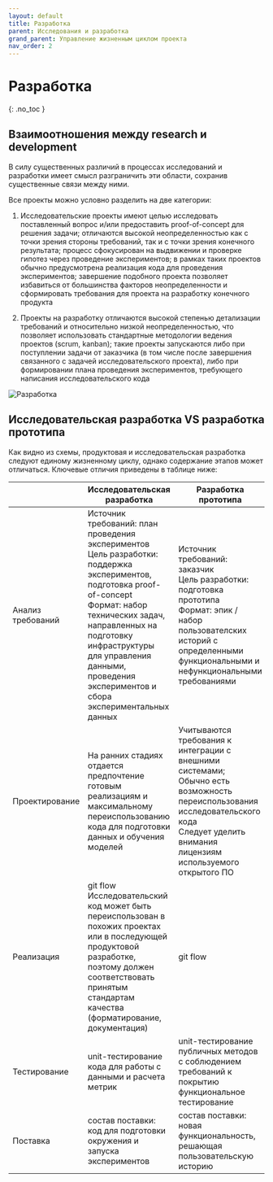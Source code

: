```yaml
---
layout: default
title: Разработка
parent: Исследования и разработка
grand_parent: Управление жизненным циклом проекта
nav_order: 2
---
```


# Разработка
{: .no_toc }

## Взаимоотношения между research и development
В силу существенных различий в процессах исследований и разработки имеет смысл разграничить эти области, сохранив существенные связи между ними.

Все проекты можно условно разделить на две категории:

1. Исследовательские проекты имеют целью исследовать поставленный вопрос и/или предоставить proof-of-concept для решения задачи; отличаются высокой неопределенностью как с точки зрения стороны требований, так и с точки зрения конечного результата; процесс сфокусирован на выдвижении и проверке гипотез через проведение экспериментов; в рамках таких проектов обычно предусмотрена реализация кода для проведения экспериментов; завершение подобного проекта позволяет избавиться от большинства факторов неопределенности и сформировать требования для проекта на разработку конечного продукта

2. Проекты на разработку отличаются высокой степенью детализации требований и относительно низкой неопределенностью, что позволяет использовать стандартные методологии ведения проектов (scrum, kanban); такие проекты запускаются либо при поступлении задачи от заказчика (в том числе после завершения связанного с задачей исследовательского проекта), либо при формировании плана проведения экспериментов, требующего написания исследовательского кода


![Разработка](/READ-framework/assets/dev_in_research.png)

## Исследовательская разработка VS разработка прототипа
Как видно из схемы, продуктовая и исследовательская разработка следуют единому жизненному циклу, однако содержание этапов может отличаться. Ключевые отличия приведены в таблице ниже:

<table>
<thead>
  <tr>
    <th><br></th>
    <th>Исследовательская разработка<br></th>
    <th>Разработка прототипа<br></th>
  </tr>
</thead>
<tbody>
  <tr>
    <td>Анализ требований</td>
    <td>Источник требований: план проведения экспериментов<br>Цель разработки: поддержка экспериментов, подготовка proof-of-concept<br>Формат: набор технических задач, направленных на подготовку инфраструктуры для управления данными, проведения экспериментов и сбора экспериментальных данных</td>
    <td>Источник требований: заказчик<br>Цель разработки: подготовка прототипа<br>Формат: эпик / набор пользователских историй с определенными функциональными и нефункциональными требованиями</td>
  </tr>
  <tr>
    <td>Проектирование</td>
    <td>На ранних стадиях отдается предпочтение готовым реализациям и максимальному переиспользованию кода для подготовки данных и обучения моделей<br> </td>
    <td>Учитываются требования к интеграции с внешними системами;<br>Обычно есть возможность переиспользования исследовательского кода<br>Следует уделить внимания лицензиям используемого открытого ПО</td>
  </tr>
  <tr>
    <td>Реализация</td>
    <td>git flow<br>Исследовательский код может быть переиспользован в похожих проектах или в последующей продуктовой разработке, поэтому должен соответствовать принятым стандартам качества (форматирование, документация)</td>
    <td>git flow</td>
  </tr>
  <tr>
    <td>Тестирование</td>
    <td>unit-тестирование кода для работы с данными и расчета метрик</td>
    <td>unit-тестирование публичных методов с соблюдением требований к покрытию<br>функциональное тестирование</td>
  </tr>
  <tr>
    <td>Поставка</td>
    <td>состав поставки: код для подготовки окружения и запуска экспериментов</td>
    <td>состав поставки: новая функциональность, решающая пользовательскую историю</td>
  </tr>
</tbody>
</table>